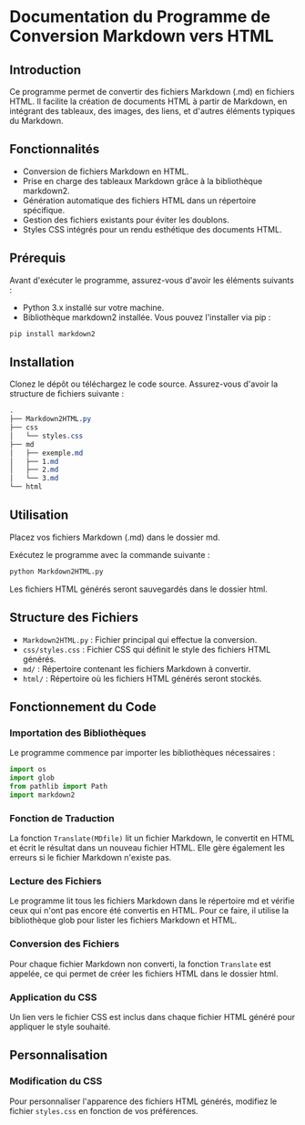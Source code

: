 # Documentation du Programme de Conversion Markdown vers HTML

## Introduction

Ce programme permet de convertir des fichiers Markdown (.md) en fichiers HTML. Il facilite la création de documents HTML à partir de Markdown, en intégrant des tableaux, des images, des liens, et d'autres éléments typiques du Markdown.

## Fonctionnalités

- Conversion de fichiers Markdown en HTML.
- Prise en charge des tableaux Markdown grâce à la bibliothèque markdown2.
- Génération automatique des fichiers HTML dans un répertoire spécifique.
- Gestion des fichiers existants pour éviter les doublons.
- Styles CSS intégrés pour un rendu esthétique des documents HTML.

## Prérequis

Avant d'exécuter le programme, assurez-vous d'avoir les éléments suivants :

- Python 3.x installé sur votre machine.
- Bibliothèque markdown2 installée. Vous pouvez l'installer via pip :

```bash
pip install markdown2
```

## Installation

Clonez le dépôt ou téléchargez le code source. Assurez-vous d'avoir la structure de fichiers suivante :

```css
.
├── Markdown2HTML.py
├── css
│   └── styles.css
├── md
│   ├── exemple.md
│   ├── 1.md
│   ├── 2.md
│   └── 3.md
└── html
```

## Utilisation

Placez vos fichiers Markdown (.md) dans le dossier md.

Exécutez le programme avec la commande suivante :

```bash
python Markdown2HTML.py
```

Les fichiers HTML générés seront sauvegardés dans le dossier html.

## Structure des Fichiers

* `Markdown2HTML.py` : Fichier principal qui effectue la conversion.
* `css/styles.css` : Fichier CSS qui définit le style des fichiers HTML générés.
* `md/` : Répertoire contenant les fichiers Markdown à convertir.
* `html/` : Répertoire où les fichiers HTML générés seront stockés.

## Fonctionnement du Code

### Importation des Bibliothèques

Le programme commence par importer les bibliothèques nécessaires :

```python
import os
import glob
from pathlib import Path
import markdown2
```

### Fonction de Traduction

La fonction `Translate(MDfile)` lit un fichier Markdown, le convertit en HTML et écrit le résultat dans un nouveau fichier HTML. Elle gère également les erreurs si le fichier Markdown n'existe pas.

### Lecture des Fichiers

Le programme lit tous les fichiers Markdown dans le répertoire md et vérifie ceux qui n'ont pas encore été convertis en HTML. Pour ce faire, il utilise la bibliothèque glob pour lister les fichiers Markdown et HTML.

### Conversion des Fichiers

Pour chaque fichier Markdown non converti, la fonction `Translate` est appelée, ce qui permet de créer les fichiers HTML dans le dossier html.

### Application du CSS

Un lien vers le fichier CSS est inclus dans chaque fichier HTML généré pour appliquer le style souhaité.

## Personnalisation

### Modification du CSS

Pour personnaliser l'apparence des fichiers HTML générés, modifiez le fichier `styles.css` en fonction de vos préférences.
